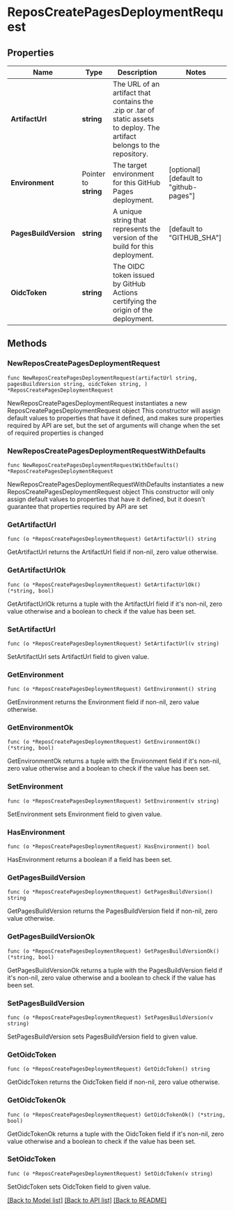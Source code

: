 # ReposCreatePagesDeploymentRequest

## Properties

Name | Type | Description | Notes
------------ | ------------- | ------------- | -------------
**ArtifactUrl** | **string** | The URL of an artifact that contains the .zip or .tar of static assets to deploy. The artifact belongs to the repository. | 
**Environment** | Pointer to **string** | The target environment for this GitHub Pages deployment. | [optional] [default to "github-pages"]
**PagesBuildVersion** | **string** | A unique string that represents the version of the build for this deployment. | [default to "GITHUB_SHA"]
**OidcToken** | **string** | The OIDC token issued by GitHub Actions certifying the origin of the deployment. | 

## Methods

### NewReposCreatePagesDeploymentRequest

`func NewReposCreatePagesDeploymentRequest(artifactUrl string, pagesBuildVersion string, oidcToken string, ) *ReposCreatePagesDeploymentRequest`

NewReposCreatePagesDeploymentRequest instantiates a new ReposCreatePagesDeploymentRequest object
This constructor will assign default values to properties that have it defined,
and makes sure properties required by API are set, but the set of arguments
will change when the set of required properties is changed

### NewReposCreatePagesDeploymentRequestWithDefaults

`func NewReposCreatePagesDeploymentRequestWithDefaults() *ReposCreatePagesDeploymentRequest`

NewReposCreatePagesDeploymentRequestWithDefaults instantiates a new ReposCreatePagesDeploymentRequest object
This constructor will only assign default values to properties that have it defined,
but it doesn't guarantee that properties required by API are set

### GetArtifactUrl

`func (o *ReposCreatePagesDeploymentRequest) GetArtifactUrl() string`

GetArtifactUrl returns the ArtifactUrl field if non-nil, zero value otherwise.

### GetArtifactUrlOk

`func (o *ReposCreatePagesDeploymentRequest) GetArtifactUrlOk() (*string, bool)`

GetArtifactUrlOk returns a tuple with the ArtifactUrl field if it's non-nil, zero value otherwise
and a boolean to check if the value has been set.

### SetArtifactUrl

`func (o *ReposCreatePagesDeploymentRequest) SetArtifactUrl(v string)`

SetArtifactUrl sets ArtifactUrl field to given value.


### GetEnvironment

`func (o *ReposCreatePagesDeploymentRequest) GetEnvironment() string`

GetEnvironment returns the Environment field if non-nil, zero value otherwise.

### GetEnvironmentOk

`func (o *ReposCreatePagesDeploymentRequest) GetEnvironmentOk() (*string, bool)`

GetEnvironmentOk returns a tuple with the Environment field if it's non-nil, zero value otherwise
and a boolean to check if the value has been set.

### SetEnvironment

`func (o *ReposCreatePagesDeploymentRequest) SetEnvironment(v string)`

SetEnvironment sets Environment field to given value.

### HasEnvironment

`func (o *ReposCreatePagesDeploymentRequest) HasEnvironment() bool`

HasEnvironment returns a boolean if a field has been set.

### GetPagesBuildVersion

`func (o *ReposCreatePagesDeploymentRequest) GetPagesBuildVersion() string`

GetPagesBuildVersion returns the PagesBuildVersion field if non-nil, zero value otherwise.

### GetPagesBuildVersionOk

`func (o *ReposCreatePagesDeploymentRequest) GetPagesBuildVersionOk() (*string, bool)`

GetPagesBuildVersionOk returns a tuple with the PagesBuildVersion field if it's non-nil, zero value otherwise
and a boolean to check if the value has been set.

### SetPagesBuildVersion

`func (o *ReposCreatePagesDeploymentRequest) SetPagesBuildVersion(v string)`

SetPagesBuildVersion sets PagesBuildVersion field to given value.


### GetOidcToken

`func (o *ReposCreatePagesDeploymentRequest) GetOidcToken() string`

GetOidcToken returns the OidcToken field if non-nil, zero value otherwise.

### GetOidcTokenOk

`func (o *ReposCreatePagesDeploymentRequest) GetOidcTokenOk() (*string, bool)`

GetOidcTokenOk returns a tuple with the OidcToken field if it's non-nil, zero value otherwise
and a boolean to check if the value has been set.

### SetOidcToken

`func (o *ReposCreatePagesDeploymentRequest) SetOidcToken(v string)`

SetOidcToken sets OidcToken field to given value.



[[Back to Model list]](../README.md#documentation-for-models) [[Back to API list]](../README.md#documentation-for-api-endpoints) [[Back to README]](../README.md)


